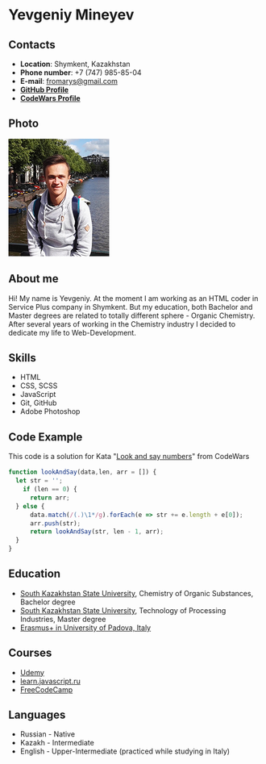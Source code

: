 # Yevgeniy Mineyev

## Contacts

- **Location**: Shymkent, Kazakhstan
- **Phone number**: +7 (747) 985-85-04
- **E-mail**: fromarys@gmail.com
- **[GitHub Profile](https://github.com/fromarys)**
- **[CodeWars Profile](https://www.codewars.com/users/fromarys)**

## Photo
![my photo](myphoto.jpg)

## About me
Hi! My name is Yevgeniy. At the moment I am working as an HTML coder in Service Plus company in Shymkent. But my education, both Bachelor and Master degrees are related to totally different sphere - Organic Chemistry. After several years of working in the Chemistry industry I decided to dedicate my life to Web-Development.

## Skills
- HTML
- CSS, SCSS
- JavaScript
- Git, GitHub
- Adobe Photoshop

## Code Example
This code is a solution for Kata "[Look and say numbers](https://www.codewars.com/kata/53ea07c9247bc3fcaa00084d)" from CodeWars

```javascript
function lookAndSay(data,len, arr = []) {
  let str = '';
    if (len == 0) {
      return arr;
  } else {
      data.match(/(.)\1*/g).forEach(e => str += e.length + e[0]);
      arr.push(str);
      return lookAndSay(str, len - 1, arr);
  }
}
```
## Education
- [South Kazakhstan State University](https://auezov.edu.kz/rus), Chemistry of Organiс Substances, Bachelor degree
- [South Kazakhstan State University](https://auezov.edu.kz/rus), Technology of Processing Industries, Master degree
- [Erasmus+ in University of Padova, Italy](https://www.unipd.it/en/)

## Courses
 - [Udemy](https://www.udemy.com/)
 - [learn.javascript.ru](https://learn.javascript.ru/)
 - [FreeCodeCamp](https://www.freecodecamp.org/)

## Languages
- Russian - Native
- Kazakh - Intermediate
- English - Upper-Intermediate (practiced while studying in Italy)
